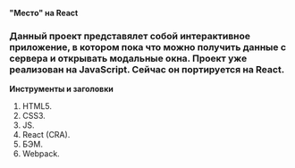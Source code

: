**"Место" на React**

### Данный проект представялет собой интерактивное приложение, в котором пока что можно получить данные с сервера и открывать модальные окна. Проект уже реализован на JavaScript. Сейчас он портируется на React.

**Инструменты и заголовки**

1. HTML5.
2. CSS3.
3. JS.
4. React (CRA).
5. БЭМ.
6. Webpack.